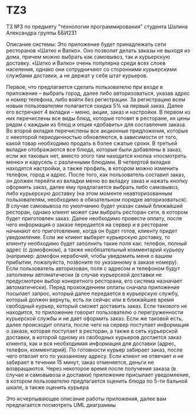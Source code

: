 # TZ3
ТЗ №3 по предмету "технологии программирования" студента Шалина Александра группы ББИ231

Описание системы:
Это приложение будет принадлежать сети ресторанов «Шатко и Валко». Оно позволит делать заказы не выходя из дома, причем можно выбрать как самовывоз, так и курьерскую доставку. «Шатко и Валко» очень популярна среди всех слоев населения, однако они сотрудничают со сторонними курьерскими службами доставки, а не держат у себя штат курьеров. 

Первое, что предлагается сделать пользователю при входе в приложение – выбрать город, далее либо авторизоваться, указав адрес и номер телефона, либо войти без регистрации. За регистрацию всем новым пользователям полагается скидка 5% на первый заказ. Далее его встречают 4 вкладки – меню, акции, заказ и настройки. В первом из них перечислены все виды блюд, которые готовят в ресторане, их цены рядом с каждым из блюд и опция «добавить» для составления заказа. Во второй вкладке перечислены все акционные предложения, которые с некоторой периодичностью обновляются, в зависимости от того, какой товар необходимо продать в более сжатые сроки. В третьей вкладке отображаются все блюда, которые были добавлены в заказ, если же таковых нет, вместо этого там находится кнопка «посмотреть меню» и карусель с различными блюдами. В четвертой вкладке находятся настройки, а также профиль, в котором можно изменить телефон, город и адрес. После того, как пользователь составил заказ, он должен перейти из вкладки меню во вкладку заказ и нажать кнопку оформить заказ, далее ему предлагается выбрать либо самовывоз, либо курьерскую доставку (на этом моменте неавторизованным пользователям, необходимо в обязательном порядке авторизоваться). В случае самовывоза по умолчанию будет указан самый ближайший ресторан, однако клиент может сам выбрать ресторан сети, в котором будет приготовлен заказ. Далее необходимо провести оплату, после чего информация о заказе передается на сервер и в ресторане начинают его приготовление, когда он будет готов, клиенту придет уведомление. Если же клиент выберет курьерскую доставку, то клиенту необходимо будет заполнить такие поля как: телефон, полный адрес (с домофоном), а также необязательный комментарий курьеру (например: домофон нерабочий, чтобы уведомить меня о вашем прибытии, пожалуйста, позвоните по указанному в заказе номеру). Если пользователь авторизован, поля с адресом и телефоном будут заполнены автоматически (в случае курьерской доставки не предусмотрен выбор конкретного ресторана, его система назначает автоматически). Перед прохождением оплаты сначала приложение посылает запрос, который далее передается в курьерскую службу, который должен вернуть, есть ли сейчас или в ближайшее время свободный курьер, который сможет доставить заказ. Если такового не находится, то приложение говорит пользователю о перегруженности курьерской службы и не дает оформить заказ. Если же таковой есть, далее происходит оплата, после чего на сервер поступает информация о заказе, которая поступает в ресторан, а также в сеть курьерской доставки, в которой одному из свободных курьеров достается заказ клиента, как и вся необходимая информация для доставки (адрес, телефон, комментарий). По готовности курьер забирает заказ, после чего отвозит его по указанному адресу. Если клиент не отвечает и не забирает в течении 15 минут, заказ отменяется, деньги не возвращаются. Через некоторое время после получения заказа (в случае и самовывоза и доставки) приложение присылает уведомление, в котором пользователю предлагается оценить блюда по 5-ти бальной шкале, а также оценить курьера

Это исчерпывающее описание работы приложения, далее вам предлагается посмотреть UML диаграммы
